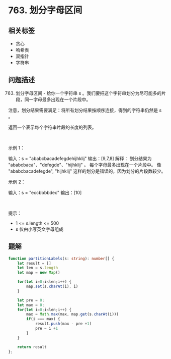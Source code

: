 
# 763. 划分字母区间

## 相关标签

- 贪心
- 哈希表
- 双指针
- 字符串

## 问题描述 

763. 划分字母区间 - 给你一个字符串 s 。我们要把这个字符串划分为尽可能多的片段，同一字母最多出现在一个片段中。

注意，划分结果需要满足：将所有划分结果按顺序连接，得到的字符串仍然是 s 。

返回一个表示每个字符串片段的长度的列表。

 

示例 1：


输入：s = "ababcbacadefegdehijhklij"
输出：[9,7,8]
解释：
划分结果为 "ababcbaca"、"defegde"、"hijhklij" 。
每个字母最多出现在一个片段中。
像 "ababcbacadefegde", "hijhklij" 这样的划分是错误的，因为划分的片段数较少。 

示例 2：


输入：s = "eccbbbbdec"
输出：[10]


 

提示：

 * 1 <= s.length <= 500
 * s 仅由小写英文字母组成

## 题解


```ts
function partitionLabels(s: string): number[] {
    let result = []
    let len = s.length 
    let map = new Map()

    for(let i=0;i<len;i++) {
        map.set(s.charAt(i), i)
    }

    let pre = 0;
    let max = 0;
    for(let i=0;i<len;i++) {
        max = Math.max(max, map.get(s.charAt(i)))
        if(i === max) {
            result.push(max - pre +1)
            pre = i +1
        }
    }

    return result
};
````